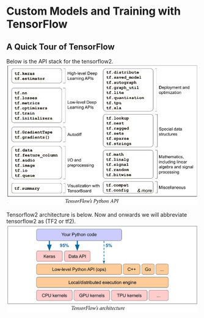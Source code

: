 # Custom Models and Training with TensorFlow
A Quick Tour of TensorFlow
--------------------------
Below is the API stack for the tensorflow2.
![img_tf_api_stack](../images/ch12_tf_stack.png)

Tensorflow2 architecture is below. Now and onwards we will abbreviate tensorflow2 as (TF2 or tf2). 
![img_tf_archi](../images/ch12_tf_architecture.png)
